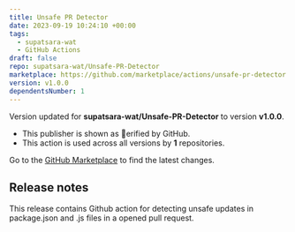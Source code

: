 ```yaml
---
title: Unsafe PR Detector
date: 2023-09-19 10:24:10 +00:00
tags:
  - supatsara-wat
  - GitHub Actions
draft: false
repo: supatsara-wat/Unsafe-PR-Detector
marketplace: https://github.com/marketplace/actions/unsafe-pr-detector
version: v1.0.0
dependentsNumber: 1
---
```



Version updated for **supatsara-wat/Unsafe-PR-Detector** to version **v1.0.0**.
- This publisher is shown as erified by GitHub.
- This action is used across all versions by **1** repositories.

Go to the [GitHub Marketplace](https://github.com/marketplace/actions/unsafe-pr-detector) to find the latest changes.

## Release notes

This release contains Github action for detecting unsafe updates in package.json and .js files in a opened pull request.
